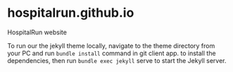 # hospitalrun.github.io
HospitalRun website

To run our the jekyll theme locally, navigate to the theme directory from your PC and run `bundle install` command in git client app. to install the dependencies, then run `bundle exec jekyll` serve to start the Jekyll server.
